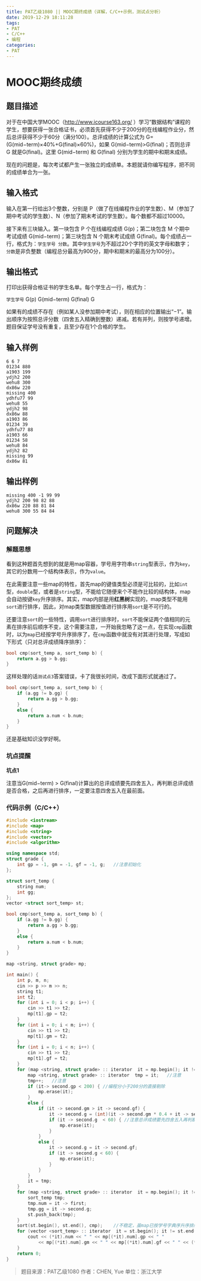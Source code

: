 ```yaml
---
title: PAT乙级1080 || MOOC期终成绩（详解，C/C++示例，测试点分析）
date: 2019-12-29 18:11:28
tags:
- PAT
- C/C++
- 编程
categories:
- PAT
---
```


# **MOOC期终成绩**
## **题目描述**
对于在中国大学MOOC（<http://www.icourse163.org/> ）学习“数据结构”课程的学生，想要获得一张合格证书，必须首先获得不少于200分的在线编程作业分，然后总评获得不少于60分（满分100）。总评成绩的计算公式为 G=(G(mid−term)×40%+G(final)×60%)，如果 G(mid−term)>G(final)；否则总评 G 就是G(final)。这里 G(mid−term) 和 G(final) 分别为学生的期中和期末成绩。

现在的问题是，每次考试都产生一张独立的成绩单。本题就请你编写程序，把不同的成绩单合为一张。

## **输入格式**
输入在第一行给出3个整数，分别是 P（做了在线编程作业的学生数）、M（参加了期中考试的学生数）、N（参加了期末考试的学生数）。每个数都不超过10000。

接下来有三块输入。第一块包含 P 个在线编程成绩 G(p)；第二块包含 M 个期中考试成绩 G(mid−term)；第三块包含 N 个期末考试成绩 G(final)。每个成绩占一行，格式为：`学生学号 分数`。其中`学生学号`为不超过20个字符的英文字母和数字；`分数`是非负整数（编程总分最高为900分，期中和期末的最高分为100分）。

## **输出格式**

打印出获得合格证书的学生名单。每个学生占一行，格式为：

`学生学号` G(p) G(mid−term) G(final) G

如果有的成绩不存在（例如某人没参加期中考试），则在相应的位置输出“−1”。输出顺序为按照总评分数（四舍五入精确到整数）递减。若有并列，则按学号递增。题目保证学号没有重复，且至少存在1个合格的学生。

## **输入样例**
```null
6 6 7
01234 880
a1903 199
ydjh2 200
wehu8 300
dx86w 220
missing 400
ydhfu77 99
wehu8 55
ydjh2 98
dx86w 88
a1903 86
01234 39
ydhfu77 88
a1903 66
01234 58
wehu8 84
ydjh2 82
missing 99
dx86w 81
```
## **输出样例**
```null
missing 400 -1 99 99
ydjh2 200 98 82 88
dx86w 220 88 81 84
wehu8 300 55 84 84
```


## 问题解决
### 解题思想
看到这种题首先想到的就是用map容器，学号用字符串`string`型表示，作为`key`，其它的分数用一个结构体表示，作为`value`。

在此需要注意一些map的特性，首先map的键值类型必须是可比较的，比如`int`型，`double`型，或者是`string`型，不能给它随便来个不能作比较的结构体，map会自动按键`key`升序排序。其实，map内部是用**红黑树**实现的，map类型不能用`sort`进行排序，因此，对map类型数据按值进行排序用`sort`是不可行的。

还要注意`sort`的一些特性，调用`sort`进行排序时，`sort`不能保证两个值相同的元素在排序前后顺序不变，这个需要注意，一开始我忽略了这一点，在实现`cmp`函数时，以为`map`已经按学号升序排序了，在`cmp`函数中就没有对其进行处理，写成如下形式（只对总评成绩降序排序）：

```cpp
bool cmp(sort_temp a, sort_temp b) {
	return a.gg > b.gg;
}
```

这样处理的话`测试点3`答案错误，卡了我很长时间，改成下面形式就通过了。

```cpp
bool cmp(sort_temp a, sort_temp b) {
    if (a.gg != b.gg) {
        return a.gg > b.gg;
    }
    else {
        return a.num < b.num;
    }
}
```

还是基础知识没学好啊。

### 坑点提醒

**坑点1**

注意当G(mid−term) > G(final)计算出的总评成绩要先四舍五入，再判断总评成绩是否合格，之后再进行排序，一定要注意四舍五入在最前面。

### 代码示例（C/C++）

```cpp
#include <iostream>
#include <map>
#include <string>
#include <vector>
#include <algorithm>

using namespace std;
struct grade {
    int gp = -1, gm = -1, gf = -1, g;	//注意初始化
};

struct sort_temp {
    string num;
    int gg;
};
vector <struct sort_temp> st;

bool cmp(sort_temp a, sort_temp b) {
    if (a.gg != b.gg) {
        return a.gg > b.gg;
    }
    else {
        return a.num < b.num;
    }
}

map <string, struct grade> mp;

int main() {
    int p, m, n;
    cin >> p >> m >> n;
    string t1;
    int t2;
    for (int i = 0; i < p; i++) {
        cin >> t1 >> t2;
        mp[t1].gp = t2;
    }
    for (int i = 0; i < m; i++) {
        cin >> t1 >> t2;
        mp[t1].gm = t2;
    }
    for (int i = 0; i < n; i++) {
        cin >> t1 >> t2;
        mp[t1].gf = t2;
    }
    for (map <string, struct grade> :: iterator  it = mp.begin(); it != mp.end(); ) {
        map <string, struct grade> :: iterator  tmp = it;   //注意
        tmp++;   //注意
        if (it-> second.gp < 200) {	//编程分小于200分的直接剔除
            mp.erase(it);
        }
        else {
            if (it -> second.gm > it -> second.gf) {
                it -> second.g = (int)(it -> second.gm * 0.4 + it -> second.gf * 0.6 + 0.5);
                if (it -> second.g  < 60) {	//注意总评成绩要先四舍五入再判断是否合格
                    mp.erase(it);
                }
            }
            else {
                it -> second.g = it -> second.gf;
                if (it -> second.g < 60) {
                    mp.erase(it);
                }
            }
        }
        it = tmp;
    }
    for (map <string, struct grade> :: iterator  it = mp.begin(); it != mp.end(); it++) {
        sort_temp tmp;
        tmp.num = it -> first;
        tmp.gg = it -> second.g;
        st.push_back(tmp);
    }
    sort(st.begin(), st.end(), cmp);	//不稳定，虽map已按学号字典序升序排序，但需在cmp中再次实现总分相同时按学号升序排序
    for (vector <sort_temp> :: iterator  it = st.begin(); it != st.end(); it++) {
        cout << (*it).num << " " << mp[(*it).num].gp << " " 
            << mp[(*it).num].gm << " " << mp[(*it).num].gf << " " << (*it).gg << endl;
    }
    return 0;
}
```
>题目来源：PAT乙级1080
>作者：CHEN, Yue
>单位：浙江大学